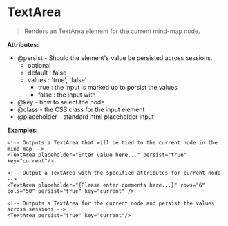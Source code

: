 TextArea
=====
> Renders an TextArea element for the current mind-map node.

**Attributes:**
* @persist - Should the element's value be persisted across sessions.
	* optional
	* default : false
	* values : 'true', 'false'
		* true : the input is marked up to persist the values
		* false : the input with 
* @key - how to select the node
* @class - the CSS class for the input element
* @placeholder - standard html placeholder input

**Examples:**
```
<!-- Outputs a TextArea that will be tied to the current node in the mind map -->
<TextArea placeholder="Enter value here..." persist="true" key="current"/>

<!-- Output a TextArea with the specified attributes for current node -->
<TextArea placeholder="{Please enter comments here...}" rows="6" cols="50" persist="true" key="current" />

<!-- Outputs a TextArea for the current node and persist the values across sessions -->
<TextArea persist="true" key="current"/>
```

